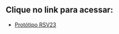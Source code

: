 ## Clique no link para acessar: 
- [Protótipo RSV23](https://lacelabcct-rsv2023-main-gfq3kv.streamlit.app)
